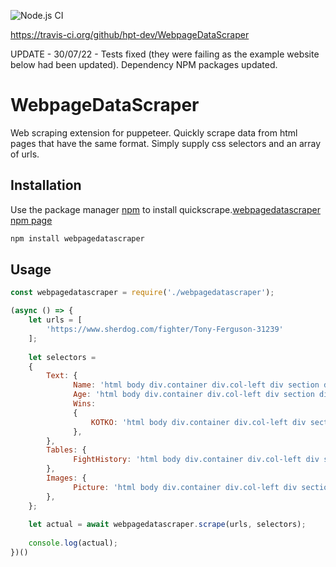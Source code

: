 ![Node.js CI](https://travis-ci.org/hpt-dev/WebpageDataScraper.svg?branch=master)

https://travis-ci.org/github/hpt-dev/WebpageDataScraper

UPDATE - 30/07/22 - Tests fixed (they were failing as the example website below had been updated). Dependency NPM packages updated.

# WebpageDataScraper
Web scraping extension for puppeteer. Quickly scrape data from html pages that have the same format. Simply supply css selectors and an array of urls.

## Installation
Use the package manager [npm](https://www.npmjs.com/) to install quickscrape.[webpagedatascraper npm page](https://www.npmjs.com/package/webpagedatascraper)

```bash
npm install webpagedatascraper
```

## Usage
```javascript
const webpagedatascraper = require('./webpagedatascraper');

(async () => {
    let urls = [
        'https://www.sherdog.com/fighter/Tony-Ferguson-31239'
    ];
    
    let selectors =
    {
        Text: {
              Name: 'html body div.container div.col-left div section div.module.bio_fighter.vcard div.fighter-info div.fighter-right div.fighter-title div.fighter-line1 h1 span.fn',
              Age: 'html body div.container div.col-left div section div.module.bio_fighter.vcard div.fighter-info div.fighter-right div.fighter-data div.bio-holder table tbody tr td b',
              Wins:
              {
                  KOTKO: 'html body div.container div.col-left div section div.module.bio_fighter.vcard div.fighter-info div.fighter-right div.fighter-data div.winsloses-holder div.wins div.meter div.pl',
              },
        },
        Tables: {
              FightHistory: 'html body div.container div.col-left div section div.module.fight_history div.new_table_holder table.new_table.fighter tr',
        },
        Images: {
              Picture: 'html body div.container div.col-left div section div.module.bio_fighter.vcard div.fighter-info div img.profile-image.photo'
        },
    };
  
    let actual = await webpagedatascraper.scrape(urls, selectors);
                       
    console.log(actual);
})()

```
